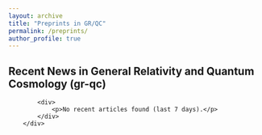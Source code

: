 ```yaml
---
layout: archive
title: "Preprints in GR/QC"
permalink: /preprints/
author_profile: true
---
```


<div>
        <h2>Recent News in General Relativity and Quantum Cosmology (gr-qc)</h2>
    
            <div>
                <p>No recent articles found (last 7 days).</p>
            </div>
        </div>